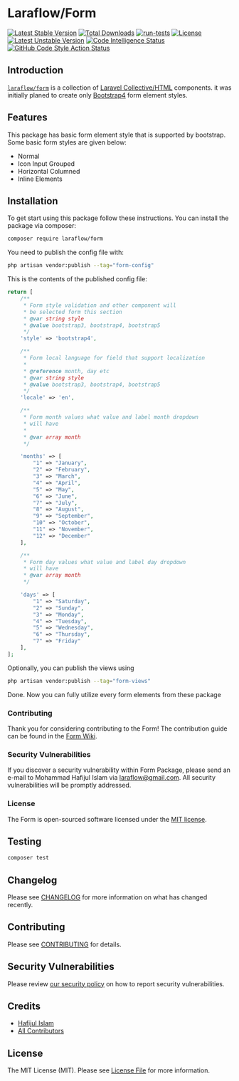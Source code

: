 # Laraflow/Form
[![Latest Stable Version](https://poser.pugx.org/laraflow/form/v)](//packagist.org/packages/laraflow/form)
[![Total Downloads](https://poser.pugx.org/laraflow/form/downloads)](//packagist.org/packages/laraflow/form)
[![run-tests](https://github.com/laraflow/form/workflows/run-tests/badge.svg)](//github.com/laraflow/form/actions/workflows/run-tests.yml)
[![License](https://poser.pugx.org/laraflow/form/license)](//packagist.org/packages/laraflow/form)
[![Latest Unstable Version](https://poser.pugx.org/laraflow/form/v/unstable)](//packagist.org/packages/laraflow/form)
[![Code Intelligence Status](https://scrutinizer-ci.com/g/laraflow/form/badges/code-intelligence.svg?b=main)](https://scrutinizer-ci.com/code-intelligence)
[![GitHub Code Style Action Status](https://img.shields.io/github/workflow/status/laraflow/form/Fix%20PHP%20code%20style%20issues?label=code%20style)](https://github.com/laraflow/form/actions?query=workflow%3A"Check+%26+fix+styling"+branch%3Amain)


## Introduction
[``laraflow/form``](https://packagist.org/packages/laraflow/form) is a collection of [Laravel Collective/HTML](https://packagist.org/packages/laravelcollective/html) components.
it was initially planed to create only [Bootstrap4](https://getbootstrap.com/) form element styles.

## Features
This package has basic form element style that is supported by bootstrap.
Some basic form styles are given below:
* Normal
* Icon Input Grouped
* Horizontal Columned
* Inline Elements

## Installation
To get start using this package follow these instructions.
You can install the package via composer:

```bash
composer require laraflow/form
```

You need to publish the config file with:

```bash
php artisan vendor:publish --tag="form-config"
```

This is the contents of the published config file:

```php
return [
    /**
     * Form style validation and other component will
     * be selected form this section
     * @var string style
     * @value bootstrap3, bootstrap4, bootstrap5
     */
    'style' => 'bootstrap4',

    /**
     * Form local language for field that support localization
     *
     * @reference month, day etc
     * @var string style
     * @value bootstrap3, bootstrap4, bootstrap5
     */
    'locale' => 'en',

    /**
     * Form month values what value and label month dropdown
     * will have
     *
     * @var array month
     */

    'months' => [
        "1" => "January",
        "2" => "February",
        "3" => "March",
        "4" => "April",
        "5" => "May",
        "6" => "June",
        "7" => "July",
        "8" => "August",
        "9" => "September",
        "10" => "October",
        "11" => "November",
        "12" => "December"
    ],

    /**
     * Form day values what value and label day dropdown
     * will have
     * @var array month
     */

    'days' => [
        "1" => "Saturday",
        "2" => "Sunday",
        "3" => "Monday",
        "4" => "Tuesday",
        "5" => "Wednesday",
        "6" => "Thursday",
        "7" => "Friday"
    ],
];
```

Optionally, you can publish the views using

```bash
php artisan vendor:publish --tag="form-views"
```

Done. Now you can fully utilize every form elements from these package

### Contributing

Thank you for considering contributing to the Form!
The contribution guide can be found in the [Form Wiki](https://github.com/laraflow/form/wiki/).

### Security Vulnerabilities

If you discover a security vulnerability within Form Package,
please send an e-mail to Mohammad Hafijul Islam via [laraflow@gmail.com](mailto:laraflow@gmail.com).
All security vulnerabilities will be promptly addressed.

### License

The Form is open-sourced software licensed under the [MIT license](https://opensource.org/licenses/MIT).


## Testing

```bash
composer test
```

## Changelog

Please see [CHANGELOG](CHANGELOG.md) for more information on what has changed recently.

## Contributing

Please see [CONTRIBUTING](https://github.com/laraflow/.github/blob/main/CONTRIBUTING.md) for details.

## Security Vulnerabilities

Please review [our security policy](../../security/policy) on how to report security vulnerabilities.

## Credits

- [Hafijul Islam](https://github.com/laraflow)
- [All Contributors](../../contributors)

## License

The MIT License (MIT). Please see [License File](LICENSE.md) for more information.

